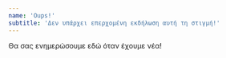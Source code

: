 ```yaml
---
name: 'Oups!'
subtitle: 'Δεν υπάρχει επερχομένη εκδήλωση αυτή τη στιγμή!'
---
```


Θα σας ενημερώσουμε εδώ όταν έχουμε νέα!